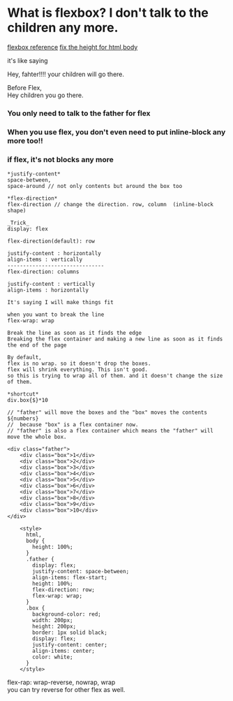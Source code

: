 # What is flexbox? I don't talk to the children any more.

[flexbox reference](http://flexboxfroggy.com/#ko)
[fix the height for html,body](https://www.kirupa.com/html5/make_body_take_up_full_browser_height.htm)

it's like saying

Hey, fahter!!!! your children will go there.

Before Flex,  
Hey children you go there.

### You only need to talk to the father for flex

### When you use flex, you don't even need to put inline-block any more too!!

### if flex, it's not blocks any more

```
*justify-content*
space-between,
space-around // not only contents but around the box too
```

```
*flex-direction*
flex-direction // change the direction. row, column  (inline-block shape)
```

```
_Trick_
display: flex

flex-direction(default): row

justify-content : horizontally
align-items : vertically
-------------------------------
flex-direction: columns

justify-content : vertically
align-items : horizontally
```

```
It's saying I will make things fit

when you want to break the line
flex-wrap: wrap

Break the line as soon as it finds the edge
Breaking the flex container and making a new line as soon as it finds the end of the page

By default,
flex is no wrap. so it doesn't drop the boxes.
flex will shrink everything. This isn't good.
so this is trying to wrap all of them. and it doesn't change the size of them.
```

```
*shortcut*
div.box{$}*10

// "father" will move the boxes and the "box" moves the contents ${numbers}
//  because "box" is a flex container now.
// "father" is also a flex container which means the "father" will move the whole box.

<div class="father">
    <div class="box">1</div>
    <div class="box">2</div>
    <div class="box">3</div>
    <div class="box">4</div>
    <div class="box">5</div>
    <div class="box">6</div>
    <div class="box">7</div>
    <div class="box">8</div>
    <div class="box">9</div>
    <div class="box">10</div>
</div>

    <style>
      html,
      body {
        height: 100%;
      }
      .father {
        display: flex;
        justify-content: space-between;
        align-items: flex-start;
        height: 100%;
        flex-direction: row;
        flex-wrap: wrap;
      }
      .box {
        background-color: red;
        width: 200px;
        height: 200px;
        border: 1px solid black;
        display: flex;
        justify-content: center;
        align-items: center;
        color: white;
      }
    </style>
```

flex-rap: wrap-reverse, nowrap, wrap  
you can try reverse for other flex as well.

